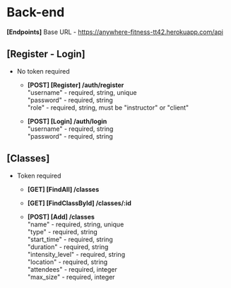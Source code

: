 # Back-end

**[Endpoints]** Base URL - https://anywhere-fitness-tt42.herokuapp.com/api

## [Register - Login]
- No token required

  * **[POST] [Register] /auth/register** </br>
    "username" - required, string, unique </br>
    "password" - required, string </br>
    "role"     - required, string, must be "instructor" or "client" </br>

  * **[POST] [Login] /auth/login** </br>
    "username" - required, string </br>
    "password" - required, string </br>

## [Classes]  

- Token required

  * **[GET] [FindAll] /classes**

  * **[GET] [FindClassById] /classes/:id**

  * **[POST] [Add] /classes** </br>
    "name" - required, string, unique </br>
    "type" - required, string </br>
    "start_time" - required, string </br>
    "duration" - required, string </br>
    "intensity_level" - required, string </br>
    "location" - required, string </br>
    "attendees" - required, integer </br>
    "max_size" - required, integer </br>
